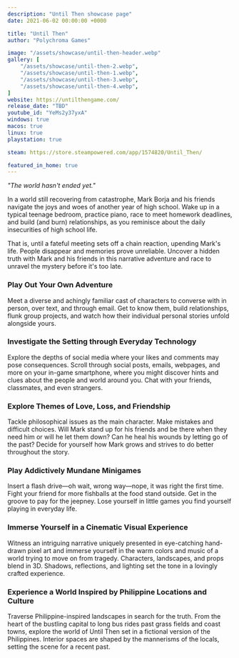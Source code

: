 ```yaml
---
description: "Until Then showcase page"
date: 2021-06-02 00:00:00 +0000

title: "Until Then"
author: "Polychroma Games"

image: "/assets/showcase/until-then-header.webp"
gallery: [
	"/assets/showcase/until-then-2.webp",
	"/assets/showcase/until-then-1.webp",
	"/assets/showcase/until-then-3.webp",
	"/assets/showcase/until-then-4.webp",
]
website: https://untilthengame.com/
release_date: "TBD"
youtube_id: "YeMs2y37yxA"
windows: true
macos: true
linux: true
playstation: true

steam: https://store.steampowered.com/app/1574820/Until_Then/

featured_in_home: true
---
```


_"The world hasn't ended yet."_

In a world still recovering from catastrophe, Mark Borja and his friends navigate the joys and woes of another year of high school. Wake up in a typical teenage bedroom, practice piano, race to meet homework deadlines, and build (and burn) relationships, as you reminisce about the daily insecurities of high school life.

That is, until a fateful meeting sets off a chain reaction, upending Mark's life. People disappear and memories prove unreliable. Uncover a hidden truth with Mark and his friends in this narrative adventure and race to unravel the mystery before it's too late.

### Play Out Your Own Adventure
Meet a diverse and achingly familiar cast of characters to converse with in person, over text, and through email. Get to know them, build relationships, flunk group projects, and watch how their individual personal stories unfold alongside yours.

### Investigate the Setting through Everyday Technology
Explore the depths of social media where your likes and comments may pose consequences. Scroll through social posts, emails, webpages, and more on your in-game smartphone, where you might discover hints and clues about the people and world around you. Chat with your friends, classmates, and even strangers.

### Explore Themes of Love, Loss, and Friendship
Tackle philosophical issues as the main character. Make mistakes and difficult choices. Will Mark stand up for his friends and be there when they need him or will he let them down? Can he heal his wounds by letting go of the past? Decide for yourself how Mark grows and strives to do better throughout the story.

### Play Addictively Mundane Minigames
Insert a flash drive—oh wait, wrong way—nope, it was right the first time. Fight your friend for more fishballs at the food stand outside. Get in the groove to pay for the jeepney. Lose yourself in little games you find yourself playing in everyday life.

### Immerse Yourself in a Cinematic Visual Experience
Witness an intriguing narrative uniquely presented in eye-catching hand-drawn pixel art and immerse yourself in the warm colors and music of a world trying to move on from tragedy. Characters, landscapes, and props blend in 3D. Shadows, reflections, and lighting set the tone in a lovingly crafted experience.

### Experience a World Inspired by Philippine Locations and Culture
Traverse Philippine-inspired landscapes in search for the truth. From the heart of the bustling capital to long bus rides past grass fields and coast towns, explore the world of Until Then set in a fictional version of the Philippines. Interior spaces are shaped by the mannerisms of the locals, setting the scene for a recent past.
